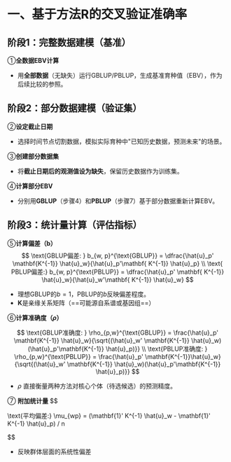 # 一、基于方法R的交叉验证准确率

## **阶段1：完整数据建模（基准）**

&#9312;**全数据EBV计算**

* 用​**​全部数据​**​（无缺失）运行GBLUP/PBLUP，生成基准育种值（EBV），作为后续比较的参照。

## **阶段2：部分数据建模（验证集）**

&#9313;**设定截止日期**

* 选择时间节点切割数据，模拟实际育种中"已知历史数据，预测未来"的场景。

&#9314;**创建部分数据集**

* 将​**​截止日期后的观测值设为缺失​**​，保留历史数据作为训练集。

&#9315;**计算部分EBV**

* 分别用​**​GBLUP​**​（步骤4）和​**​PBLUP​**​（步骤7）基于部分数据重新计算EBV。

## 阶段3：统计量计算（评估指标）

&#9316;**计算偏差（b）**
$$
\text{GBLUP偏差: }  b_{w, p}^{\text{GBLUP}} = \dfrac{\hat{u}_p' \mathbf{K^{-1}} \hat{u}_w}{\hat{u}_p'\mathbf{ K^{-1}} \hat{u}_p} \\
  \text{ PBLUP偏差:}  b_{w, p}^{\text{PBLUP}} = \dfrac{\hat{u}_p' \mathbf{ K^{-1}} \hat{u}_w}{\hat{u}_w'\mathbf{ K^{-1}} \hat{u}_w}
$$

* 理想GBLUP的$b = 1$，PBLUP的$b$反映偏差程度。
* $\mathbf{K}$是亲缘关系矩阵（==可能源自系谱或基因组==）

&#9317;**计算准确度（$\rho$）**

$$
\text{GBLUP准确度: }
  \rho_{p,w}^{\text{GBLUP}} = \frac{\hat{u}_p' \mathbf{K^{-1}} \hat{u}_w}{\sqrt{(\hat{u}_w' \mathbf{K^{-1}} \hat{u}_w)(\hat{u}_p'\mathbf{K^{-1}} \hat{u}_p)}}
 \\
  \text{PBLUP准确度:  } 
  \rho_{p,w}^{\text{PBLUP}} = \frac{\hat{u}_p' \mathbf{K^{-1}}\hat{u}_w}{\sqrt{(\hat{u}_w' \mathbf{K^{-1}} \hat{u}_w)(\hat{u}_p'\mathbf{K^{-1}} \hat{u}_p)}}
$$

* $\rho$ 直接衡量两种方法对核心个体（待选候选）的预测精度。

&#9318; **附加统计量**
$$

\text{平均偏差:} \mu_{wp} = (\mathbf{1}' K^{-1} \hat{u}_w - \mathbf{1}' K^{-1} \hat{u}_p) / n
 
$$

* 反映群体层面的系统性偏差
  